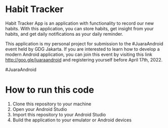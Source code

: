 # Habit Tracker
Habit Tracker App is an application with functionality to record our new habits. With this application, you can store habits, get insight from your habits, and get daily notifications as your daily reminder. 

This application is my personal project for submission to the #JuaraAndroid event held by GDG Jakarta. If you are interested to learn how to develop a modern Android application, you can join this event by visiting this link http://goo.gle/juaraandroid and registering yourself before April 17th, 2022.

#JuaraAndroid

# How to run this code

1. Clone this repository to your machine
2. Open your Android Studio
3. Import this repository to your Android Studio
4. Build the application to your emulator or Android devices
